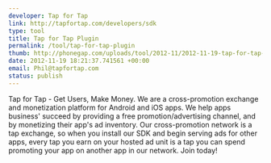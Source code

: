 ```yaml
--- 
developer: Tap for Tap
link: http://tapfortap.com/developers/sdk
type: tool
title: Tap for Tap Plugin
permalink: /tool/tap-for-tap-plugin
thumb: http://phonegap.com/uploads/tool/2012-11/2012-11-19-tap-for-tap-plugin.png
date: 2012-11-19 18:21:37.741561 +00:00
email: Phil@tapfortap.com
status: publish
---
```


Tap for Tap - Get Users, Make Money. We are a cross-promotion exchange and monetization platform for Android and iOS apps. We help apps business' succeed by providing a free promotion/advertising channel, and by monetizing their app's ad inventory. Our cross-promotion network is a tap exchange, so when you install our SDK and begin serving ads for other apps, every tap you earn on your hosted ad unit is a tap you can spend promoting your app on another app in our network. Join today!
